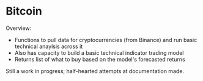 # Bitcoin
Overview: 
* Functions to pull data for cryptocurrencies (from Binance) and run basic technical anaylsis across it
* Also has capacity to build a basic technical indicator trading model
* Returns list of what to buy based on the model's forecasted returns

Still a work in progress; half-hearted attempts at documentation made.
